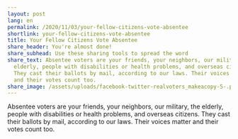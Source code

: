 ```yaml
---
layout: post
lang: en
permalink: /2020/11/03/your-fellow-citizens-vote-absentee
shortlink: your-fellow-citizens-vote-absentee
title: Your Fellow Citizens Vote Absentee
share_header: You're almost done!
share_subhead: Use these sharing tools to spread the word
share_text: Absentee voters are your friends, your neighbors, our military, the
  elderly, people with disabilities or health problems, and overseas citizens.
  They cast their ballots by mail, according to our laws. Their voices matter
  and their votes count too.
share_image: /assets/uploads/facebook-twitter-realvoters_makeacopy-5-.png
---
```

Absentee voters are your friends, your neighbors, our military, the elderly, people with disabilities or health problems, and overseas citizens. They cast their ballots by mail, according to our laws. Their voices matter and their votes count too.